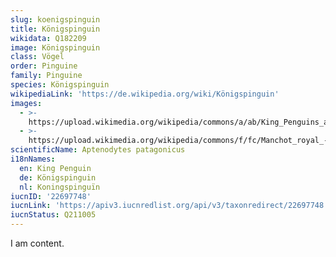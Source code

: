 ```yaml
---
slug: koenigspinguin
title: Königspinguin
wikidata: Q182209
image: Königspinguin
class: Vögel
order: Pinguine
family: Pinguine
species: Königspinguin
wikipediaLink: 'https://de.wikipedia.org/wiki/Königspinguin'
images:
  - >-
    https://upload.wikimedia.org/wikipedia/commons/a/ab/King_Penguins_at_Salisbury_Plain_(5719466981).jpg
  - >-
    https://upload.wikimedia.org/wikipedia/commons/f/fc/Manchot_royal_-_King_Penguin.jpg
scientificName: Aptenodytes patagonicus
i18nNames:
  en: King Penguin
  de: Königspinguin
  nl: Koningspinguïn
iucnID: '22697748'
iucnLink: 'https://apiv3.iucnredlist.org/api/v3/taxonredirect/22697748'
iucnStatus: Q211005
---
```


I am content.
